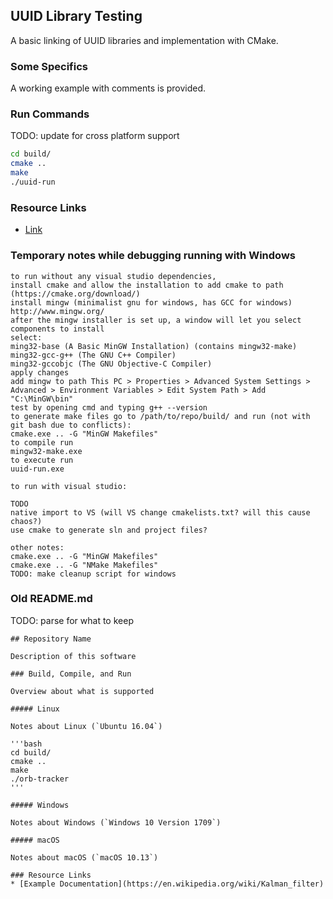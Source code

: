 ## UUID Library Testing

A basic linking of UUID libraries and implementation with CMake.

### Some Specifics

A working example with comments is provided.

### Run Commands
TODO: update for cross platform support
```bash
cd build/
cmake ..
make
./uuid-run
```

### Resource Links
* [Link](https://stackoverflow.com/)

### Temporary notes while debugging running with Windows
```
to run without any visual studio dependencies,
install cmake and allow the installation to add cmake to path (https://cmake.org/download/)
install mingw (minimalist gnu for windows, has GCC for windows) http://www.mingw.org/
after the mingw installer is set up, a window will let you select components to install
select:
ming32-base (A Basic MinGW Installation) (contains mingw32-make)
ming32-gcc-g++ (The GNU C++ Compiler)
ming32-gccobjc (The GNU Objective-C Compiler)
apply changes
add mingw to path This PC > Properties > Advanced System Settings > Advanced > Environment Variables > Edit System Path > Add "C:\MinGW\bin"
test by opening cmd and typing g++ --version
to generate make files go to /path/to/repo/build/ and run (not with git bash due to conflicts):
cmake.exe .. -G "MinGW Makefiles"
to compile run
mingw32-make.exe
to execute run
uuid-run.exe

to run with visual studio:

TODO
native import to VS (will VS change cmakelists.txt? will this cause chaos?)
use cmake to generate sln and project files?

other notes:
cmake.exe .. -G "MinGW Makefiles"
cmake.exe .. -G "NMake Makefiles"
TODO: make cleanup script for windows
```

### Old README.md
TODO: parse for what to keep
```
## Repository Name

Description of this software

### Build, Compile, and Run

Overview about what is supported

##### Linux

Notes about Linux (`Ubuntu 16.04`)

'''bash
cd build/
cmake ..
make
./orb-tracker
'''

##### Windows

Notes about Windows (`Windows 10 Version 1709`)

##### macOS

Notes about macOS (`macOS 10.13`)

### Resource Links
* [Example Documentation](https://en.wikipedia.org/wiki/Kalman_filter)
```
